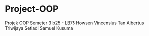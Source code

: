 # Project-OOP
Projek OOP Semeter 3 b25 - LB75
Howsen Vincensius
Tan Albertus Triwijaya Setiadi
Samuel Kusuma
